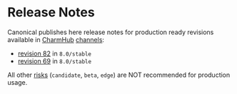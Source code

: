 # Release Notes

Canonical publishes here release notes for production ready revisions available in [CharmHub](https://charmhub.io) [channels](https://juju.is/docs/sdk/channel):

* [revision 82](/t/12796) in `8.0/stable`
* [revision 69](/t/12202) in `8.0/stable`

All other [risks](https://juju.is/docs/sdk/channel#heading--risk) (`candidate`, `beta`, `edge`) are NOT recommended for production usage.